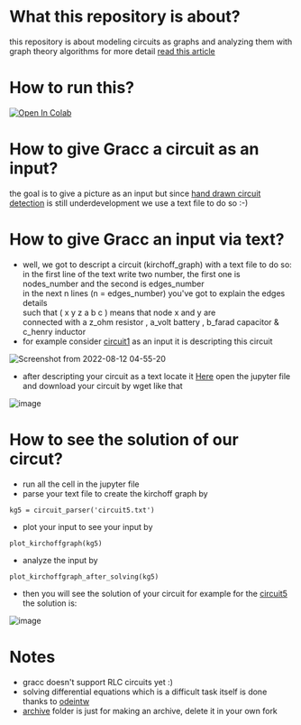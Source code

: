 # What this repository is about?
this repository is about modeling circuits as graphs and
analyzing them with graph theory algorithms for more detail
<a href=http://diposit.ub.edu/dspace/bitstream/2445/170548/1/170548.pdf>read this article</a>

# How to run this?
[![Open In Colab](https://colab.research.google.com/assets/colab-badge.svg)](https://colab.research.google.com/github/Mehrdadghassabi/Gracc/blob/master/Source/GRacC.ipynb)

# How to give Gracc a circuit as an input?
the goal is to give a picture as an input but since <a href=https://github.com/estineali/Hand-Drawn-Circuits>
hand drawn circuit detection</a> is still underdevelopment we use a text file to do so :-)

# How to give Gracc an input via text?
- well, we got to descript a circuit (kirchoff_graph) with a text file to do so: </br>
in the first line of the text write two number, the first one is nodes_number and the second is edges_number </br>
in the next n lines (n = edges_number) you've got to explain the edges details </br>
such that ( x y z a b c ) means that node x and y are </br>
connected with a z_ohm resistor , a_volt battery , b_farad capacitor & c_henry inductor
- for example consider <a href=https://github.com/Mehrdadghassabi/Gracc/blob/master/Source/circuits/circuit1.txt>
circuit1</a> as an input
it is descripting this circuit

![Screenshot from 2022-08-12 04-55-20](https://user-images.githubusercontent.com/53050138/184503563-00484e0f-4007-424e-aec8-2a28b114a8c6.png)

- after descripting your circuit as a text locate it <a href=https://github.com/Mehrdadghassabi/Gracc/tree/master/Source/circuits>
Here</a>
open the jupyter file and download your circuit by wget like that

![image](https://user-images.githubusercontent.com/53050138/184503786-c396c3e7-481c-4a29-bab3-6179c2ced02d.png)

# How to see the solution of our circut?
- run all the cell in the jupyter file
- parse your text file to create the kirchoff graph by
```
kg5 = circuit_parser('circuit5.txt')
```
- plot your input to see your input by
```
plot_kirchoffgraph(kg5)
```
- analyze the input by
```
plot_kirchoffgraph_after_solving(kg5)
```
- then you will see the solution of your circuit
for example for the <a href=https://github.com/Mehrdadghassabi/Gracc/blob/master/Source/circuits/circuit5.txt>
circuit5</a> the solution is:

![image](https://user-images.githubusercontent.com/53050138/184504011-aa7d2716-6cae-4d13-bfcf-076be7483a6b.png)

# Notes
- gracc doesn't support RLC circuits yet :)
- solving differential equations which is a difficult task itself is done thanks to <a href=https://github.com/WarrenWeckesser/odeintw>
odeintw</a>
- <a href=https://github.com/Mehrdadghassabi/Gracc/tree/master/Archive>archive</a> folder is just for making an archive, delete it in your own fork
